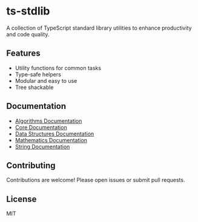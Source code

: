 # ts-stdlib

A collection of TypeScript standard library utilities to enhance productivity and code quality.

## Features

- Utility functions for common tasks
- Type-safe helpers
- Modular and easy to use
- Tree shackable

## Documentation
- [Algorithms Documentation](./packages/algorithms/docs)
- [Core Documentation](./packages/core/docs)
- [Data Structures Documentation](./packages/data-structures/docs)
- [Mathematics Documentation](./packages//mathematics/docs)
- [String Documentation](./packages/string/docs)

## Contributing

Contributions are welcome! Please open issues or submit pull requests.

## License

MIT